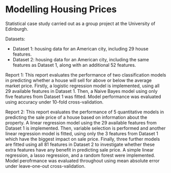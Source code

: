 # Modelling Housing Prices

Statistical case study carried out as a group project at the University of Edinburgh.

Datasets: 
* Dataset 1: housing data for an American city, including 29 house features.
* Dataset 2: housing data for an American city, including the same features as Dataset 1, along with an additional 52 features.

Report 1: This report evaluates the performance of two classification models in predicting whether a house will sell for above or below the average market price. Firstly, a logistic regression model is implemented, using all 29 available features in Dataset 1. Then, a Naive Bayes model using only five features from Dataset 1 was fitted. Model performance was evaluated using accuracy under 10-fold cross-validation.

Report 2: This report evaluates the performance of 5 quantitative models in predicting the sale price of a house based on information about the property. A linear regression model using the 29 available features from Dataset 1 is implemented. Then, variable selection is performed and another linear regression model is fitted, using only the 3 features from Dataset 1 which have the biggest impact on sale price. Finally, three further models are fitted using all 81 features in Dataset 2 to investigate whether these
extra features have any benefit in predicting sale price. A simple linear regression, a lasso regression, and a random forest were implemented. Model perofrmance was evaluated throughout using mean absolute error under leave-one-out cross-validation.
